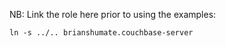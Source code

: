 NB: Link the role here prior to using the examples:

```
ln -s ../.. brianshumate.couchbase-server
```


